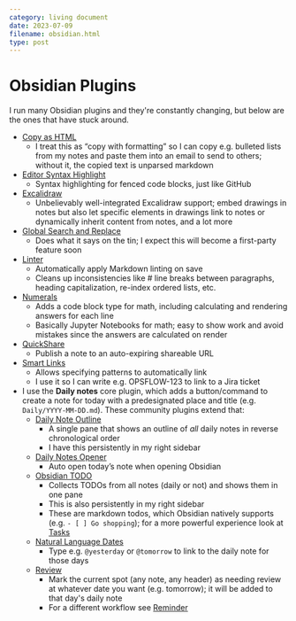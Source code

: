 ```yaml
---
category: living document
date: 2023-07-09
filename: obsidian.html
type: post
---
```


# Obsidian Plugins

I run many Obsidian plugins and they're constantly changing, but below are the ones that
have stuck around.

- [Copy as HTML](https://github.com/jenningsb2/copy-as-html)
	- I treat this as “copy with formatting” so I can copy e.g. bulleted lists from my notes and paste them into an email to send to others; without it, the copied text is unparsed markdown
- [Editor Syntax Highlight](https://github.com/deathau/cm-editor-syntax-highlight-obsidian)
	- Syntax highlighting for fenced code blocks, just like GitHub
- [Excalidraw](https://github.com/zsviczian/obsidian-excalidraw-plugin)
	- Unbelievably well-integrated Excalidraw support; embed drawings in notes but also let specific elements in drawings link to notes or dynamically inherit content from notes, and a lot more
- [Global Search and Replace](https://github.com/MahmoudFawzyKhalil/obsidian-global-search-and-replace)
	- Does what it says on the tin; I expect this will become a first-party feature soon
- [Linter](https://github.com/platers/obsidian-linter)
	- Automatically apply Markdown linting on save
	- Cleans up inconsistencies like # line breaks between paragraphs, heading capitalization, re-index ordered lists, etc.
- [Numerals](https://github.com/gtg922r/obsidian-numerals)
	- Adds a code block type for math, including calculating and rendering answers for each line
	- Basically Jupyter Notebooks for math; easy to show work and avoid mistakes since the answers are calculated on render
- [QuickShare](https://github.com/mcndt/obsidian-quickshare)
	- Publish a note to an auto-expiring shareable URL
- [Smart Links](https://github.com/kemayo/obsidian-smart-links)
	- Allows specifying patterns to automatically link
	- I use it so I can write e.g. OPSFLOW-123 to link to a Jira ticket
- I use the **Daily notes** core plugin, which adds a button/command to create a note for today with a predesignated place and title (e.g. `Daily/YYYY-MM-DD.md`). These community plugins extend that:
	- [Daily Note Outline](https://github.com/iiz00/obsidian-daily-note-outline)
		- A single pane that shows an outline of _all_ daily notes in reverse chronological order
		- I have this persistently in my right sidebar
	- [Daily Notes Opener](https://github.com/reorx/obsidian-daily-notes-opener)
		- Auto open today’s note when opening Obsidian
	- [Obsidian TODO](https://github.com/larslockefeer/obsidian-plugin-todo)
		- Collects TODOs from all notes (daily or not) and shows them in one pane
		- This is also persistently in my right sidebar
		- These are markdown todos, which Obsidian natively supports (e.g. `- [ ] Go shopping`); for a more powerful experience look at [Tasks](https://github.com/obsidian-tasks-group/obsidian-tasks)
	- [Natural Language Dates](https://github.com/argenos/nldates-obsidian)
		- Type e.g. `@yesterday` or `@tomorrow` to link to the daily note for those days
	- [Review](https://github.com/ryanjamurphy/review-obsidian)
		- Mark the current spot (any note, any header) as needing review at whatever date you want (e.g. tomorrow); it will be added to that day's daily note
		- For a different workflow see [Reminder](https://github.com/uphy/obsidian-reminder)
